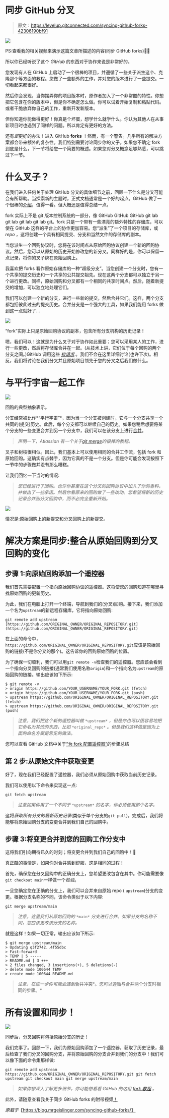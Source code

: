 # 同步 GitHub 分叉

> 原文：<https://levelup.gitconnected.com/syncing-github-forks-42306190bf91>

![](img/b90224d18aae3dd675098e631a0125ff.png)

PS:查看我的相关视频来演示这篇文章所描述的内容(同步 GitHub forks)☝🏼

所以你已经听说了这个 *GitHub* 的东西对于协作来说是非常好的。

您发现有人在 GitHub 上启动了一个很棒的项目，并遵循了一些关于派生这个、克隆那个等方面的教程。您做了一些额外的工作，并对您的版本进行了一些提交。一切看起来都很好。

然后你会发现，当你摆弄你的项目版本时，原作者加入了一个非常酷的特性。你想把它包含在你的版本中，但是你不确定怎么做。你可以试着开始复制和粘贴代码。或者干脆放弃你自己的工作，重新开发新版本。

但你知道你能做得更好！你真是个坏蛋，想学什么就学什么。你认为其他人在从事新项目时也遇到了同样的问题。所以肯定有更好的方法。

还有*是*更好的办法！进入 GitHub **forks** ！然而，有一个警告。几乎所有的解决方案都会带来额外的复杂性。我们特别需要讨论同步你的叉子。如果您不确定 fork 到底是什么，下一节将给您一个简要的概述。如果您对分叉概念足够熟悉，可以跳过下一节。

# 什么叉子？

在我们进入任何关于处理 GitHub 分叉的具体细节之前，回顾一下什么是分叉可能会有所帮助。当探索新的主题时，正式文档通常是一个好的起点。GitHub 做了一个很棒的[介绍](https://help.github.com/en/github/collaborating-with-issues-and-pull-requests/about-forks)，值得一看。但大概还是值得总结一点。

fork 实际上不是 git 版本控制系统的一部分，像 GitHub GitHub GitHub git lab git lab git lab git lab git。fork 只是一个带有一些漂亮的额外特性的存储库，可以使在 GitHub 这样的平台上的协作更加容易。您“派生”了一个项目的存储库，或 *repo* ，这将创建一个具有相同提交、分支和当然文件的存储库的副本。

当您派生一个回购协议时，您将在该时间点从原始回购协议创建一个新的回购协议。然后，您可以从原始的历史开始修改您的新分叉。同样好的是，你可以保留一点记录，将你的叉子绑在原始回购上。

我喜欢把 forks 看作原始存储库的一种“超级分支”。当您创建一个分支时，您有一个共享的提交历史和一个共享的公共提交祖先。现在这两个分支都可以独立于另一个进行更改。同样，原始回购和分叉都有一个相同的共享时间点。然后，随着新提交的增加，可以独立地处理它们。

我们可以创建一个新的分支，进行一些新的提交，然后合并它们。这样，两个分支都包括彼此过去的提交历史。合并分支是一个强大的工具，如果我们能用 forks 做到这一点就好了…

![](img/fae267785171c133860279be66bbe047.png)

“fork”实际上只是原始回购协议的副本，包含所有分支机构的历史记录！

嗯，我们可以！这就是为什么叉子对于协作如此重要；您可以采用某人的工作，进行一些更改，然后将存储库合并在一起。(从技术上讲，它们位于每个回购的两个分支之间。)GitHub 调用这些 [*拉请求*](https://help.github.com/en/github/collaborating-with-issues-and-pull-requests/creating-a-pull-request-from-a-fork) 。我们不会在这里详细讨论(也许下次)。相反，我们将讨论在我们分叉并且原始项目领先于您的分叉之后我们做什么。

# 与平行宇宙一起工作

![](img/dd882d439b7ebe607ee2a5fa476929a7.png)

回购的典型抽象表示。

分支经常被比作*“平行宇宙”*，因为当一个分支被创建时，它与一个分支共享一个共同的(提交)历史。此后，每个分支都可以继续自己的历史。如果您稍后想要将某个分支的一些变更合并到另一个分支中，我们可以在该分支上进行[合并](https://git-scm.com/docs/git-merge)。

> *声明一下，Atlassian 有一个关于*[*git merge*](https://www.atlassian.com/git/tutorials/using-branches/git-merge)*的很棒的教程。*

叉子和树枝很相似。因此，我们基本上可以使用相同的合并工作流，包括 fork 和原始回购。这确实有点棘手，因为它真的不是一个分支。但是你可能会发现按照下一节中的步骤做并没有那么糟糕。

让我们回忆一下当时的情况:

> *您已经进行了回购。也许你甚至在这个分叉的回购协议中加入了你的香料，并做出了一些承诺。然后你看原来的回购做了一些改动。您希望将新的历史记录合并到分叉回购中，而不必完全重新开始。*

![](img/bcbc4879ef3b321b6883a33d1cc59d2e.png)

情况是:原始回购上的新提交和分叉回购上的新提交。

# 解决方案是同步:整合从原始回购到分叉回购的变化

## 步骤 1:向原始回购添加一个遥控器

我们首先需要配置一个指向原始回购协议的遥控器。这将使您的回购知道在哪里寻找原始回购的更新历史。

为此，我们在电脑上打开一个终端，导航到我们的(分叉)回购。接下来，我们添加一个名为`upstream`的新远程存储库，它将指向原始回购:

```
git remote add upstream [https://github.com/ORIGINAL_OWNER/ORIGINAL_REPOSITORY.git](https://github.com/ORIGINAL_OWNER/ORIGINAL_REPOSITORY.git)
```

在上面的命令中，`https://github.com/ORIGINAL_OWNER/ORIGINAL_REPOSITORY.git`应该是原始回购的链接(不是你分叉的那个)。这告诉你的回购原始回购的位置。

为了确保一切顺利，我们可以用`git remote -v`检查我们的遥控器。您应该会看到一个指向分叉回购的链接(通常我们使用名称`origin`)和一个指向名为`upstream`的原始回购的链接。输出应该如下所示:

```
$ git remote -v 
> origin https://github.com/YOUR_USERNAME/YOUR_FORK.git (fetch) 
> origin https://github.com/YOUR_USERNAME/YOUR_FORK.git (push) 
> upstream https://github.com/ORIGINAL_OWNER/ORIGINAL_REPOSITORY.git (fetch) 
> upstream https://github.com/ORIGINAL_OWNER/ORIGINAL_REPOSITORY.git (push)
```

> *注意，我们把这个新的遥控器叫做* `*upstream*` *，但是你也可以很容易地把它命名为其他的东西，比如* `*original_repo*` *。但是我们这样做是因为上面的命名方案是常见的做法。*

您可以查看 GitHub 文档中关于[“为 fork 配置遥控器”](https://docs.github.com/en/free-pro-team@latest/github/collaborating-with-issues-and-pull-requests/configuring-a-remote-for-a-fork)的步骤总结

## 第 2 步:从原始文件中获取变更

好了，现在我们已经配置了遥控器，我们必须从原始回购中获取当前历史记录。

我们可以使用以下命令来实现这一点:

```
git fetch upstream
```

> *注意如果你用了一个不同于* `*upstream*` *的名字，你必须使用那个名字。*

这将*获取所有分支的最新历史记录*(类似于单个分支的`git pull`)。完成后，我们将能够将原始回购分支的变更合并到我们自己的回购中。

## 步骤 3:将变更合并到您的回购工作分支中

这将我们引向期待已久的时刻；将变更合并到我们自己的回购中！🎉

真正酷的事情是，如果你对合并感到舒服，这是相同的过程！

首先，确保您在分叉回购中的正确分支上，您希望更改包含在其中。你可能需要像`git checkout main`一样做一个*检验*。

一旦您确定您在正确的分支上，我们可以合并来自原始 repo ( `upstream`)分支的变更。根据分支名称的不同，该命令类似于以下内容:

```
git merge upstream/main
```

> *注意，这里我们从原始回购的* `*main*` *分支进行合并。如果分支的名称不同，您应该更改该分支的名称。*

就是这样！如果一切正常，输出应该如下所示:

```
$ git merge upstream/main 
> Updating q3f2742..4f55dbc 
> Fast-forward 
> TEMP | 5 ----- 
> README.md | 3 +++ 
> 2 files changed, 3 insertions(+), 5 deletions(-) 
> delete mode 100644 TEMP 
> create mode 100644 README.md
```

> *注意，在这一步你可能会遇到*合并冲突*。您可以遵循与合并两个分支时相同的步骤。*

# 所有设置和同步！

![](img/7ade7d41a259bade450ce1de2036741a.png)

同步后，分叉回购将包括原始分支的历史！

我们完事了。回顾一下，我们为原始回购添加了一个遥控器，获取了历史记录，最后检查了我们分叉的回购分支，并将原始回购的分支合并到我们的分支中！我们可以像下面的命令集那样做:

```
git remote add upstream https://github.com/ORIGINAL_OWNER/ORIGINAL_REPOSITORY.git git fetch upstream git checkout main git merge upstream/main
```

> *如果你想深入了解更多细节，你可能想看看 GitHub 的这组* [*fork 教程*](https://docs.github.com/en/free-pro-team@latest/github/collaborating-with-issues-and-pull-requests/working-with-forks) *。*

此外，请随意查看我关于同步 GitHub forks 的附带视频[！](https://youtu.be/q2fQMD1gLPI)

*原载于*【https://blog.mrgeislinger.com/syncing-github-forks/】